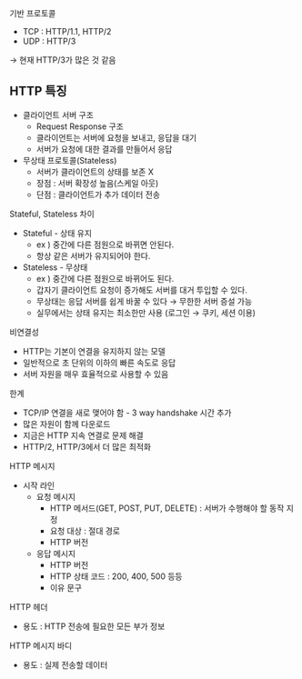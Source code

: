 기반 프로토콜

- TCP : HTTP/1.1, HTTP/2
- UDP : HTTP/3

→ 현재 HTTP/3가 많은 것 같음

## HTTP 특징

- 클라이언트 서버 구조
    - Request Response 구조
    - 클라이언트는 서버에 요청을 보내고, 응답을 대기
    - 서버가 요청에 대한 결과를 만들어서 응답
- 무상태 프로토콜(Stateless)
    - 서버가 클라이언트의 상태를 보존 X
    - 장점 : 서버 확장성 높음(스케일 아웃)
    - 단점 : 클라이언트가 추가 데이터 전송

Stateful, Stateless 차이

- Stateful - 상태 유지
    - ex ) 중간에 다른 점원으로 바뀌면 안된다.
    - 항상 같은 서버가 유지되어야 한다.
- Stateless - 무상태
    - ex ) 중간에 다른 점원으로 바뀌어도 된다.
    - 갑자기 클라이언트 요청이 증가해도 서버를 대거 투입할 수 있다.
    - 무상태는 응답 서버를 쉽게 바꿀 수 있다 → 무한한 서버 증설 가능
    - 실무에서는 상태 유지는 최소한만 사용 (로그인 → 쿠키, 세션 이용)

비연결성

- HTTP는 기본이 연결을 유지하지 않는 모델
- 일반적으로 초 단위의 이하의 빠른 속도로 응답
- 서버 자원을 매우 효율적으로 사용할 수 있음

한계

- TCP/IP 연결을 새로 맺어야 함 - 3 way handshake 시간 추가
- 많은 자원이 함께 다운로드
- 지금은 HTTP 지속 연결로 문제 해결
- HTTP/2, HTTP/3에서 더 많은 최적화

HTTP 메시지

- 시작 라인
    - 요청 메시지
        - HTTP 메서드(GET, POST, PUT, DELETE) : 서버가 수행해야 할 동작 지정
        - 요청 대상 : 절대 경로
        - HTTP 버전
    - 응답 메시지
        - HTTP 버전
        - HTTP 상태 코드 : 200, 400, 500 등등
        - 이유 문구

HTTP 헤더

- 용도 :  HTTP 전송에 필요한 모든 부가 정보

HTTP 메시지 바디

- 용도 : 실제 전송할 데이터
